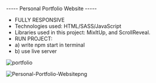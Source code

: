 ----- Personal Portfolio Website -----
- FULLY RESPONSIVE
- Technologies used: HTML/SASS/JavaScript
- Libraries used in this project: MixItUp, and ScrollReveal.
- RUN PROJECT:
- a) write npm start in terminal
- b) use live server

![portfolio](https://user-images.githubusercontent.com/79769638/162846229-902c26b7-c194-487d-9ee1-7581fd438755.gif)

![Personal-Portfolio-Websitepng](https://user-images.githubusercontent.com/79769638/162843478-3852b732-0ca1-4f33-9a94-2e3d837e7877.png)
